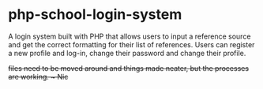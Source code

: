 # php-school-login-system
A login system built with PHP that allows users to input a reference source and get the correct formatting for their list of references.
Users can register a new profile and log-in, change their password and change their profile. 

<s> files need to be moved around and things made neater, but the processes are working. ~ Nic </s>
